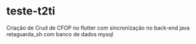 # teste-t2ti
Criação de Crud de CFOP no flutter com sincronização no back-end java retaguarda_sh com banco de dados mysql
